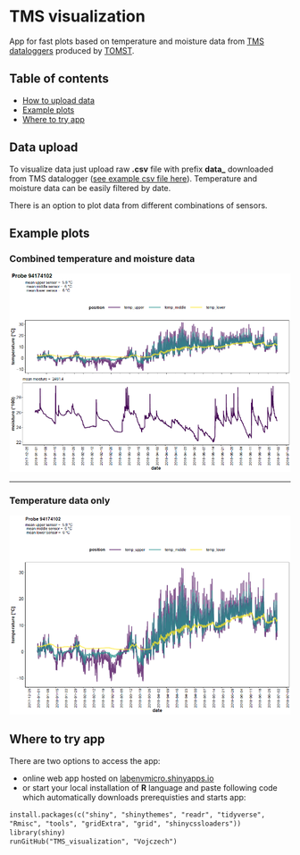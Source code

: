 # TMS visualization
App for fast plots based on temperature and moisture data from [TMS dataloggers](https://tomst.com/web/en/systems/tms/tms-3/) produced by [TOMST](https://tomst.com/web/en/).

## Table of contents

* [How to upload data](#data-upload)
* [Example plots](#example-plots)
* [Where to try app](#where-to-try-app)

## Data upload
To visualize data just upload raw **.csv** file with prefix **data_** downloaded from TMS datalogger ([see example csv file here](https://github.com/Vojczech/TMS_visualization/blob/master/data_94174102_0.csv)). Temperature and moisture data can be easily filtered by date.

There is an option to plot data from different combinations of sensors.

## Example plots

### Combined temperature and moisture data ###

<img src="/data_94174102_0_combined.png" width="600">

---

### Temperature data only ###

<img src="/data_94174102_0_temperature.png" width="600">

## Where to try app

There are two options to access the app:
* online web app hosted on [labenvmicro.shinyapps.io](https://labenvmicro.shinyapps.io/TMS_app/) 
* or start your local installation of **R** language and paste following code which automatically downloads prerequisties and starts app:
```
install.packages(c("shiny", "shinythemes", "readr", "tidyverse", "Rmisc", "tools", "gridExtra", "grid", "shinycssloaders"))
library(shiny)
runGitHub("TMS_visualization", "Vojczech") 
```